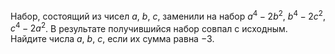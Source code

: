 Набор, состоящий из чисел $a$, $b$, $c$, заменили на набор $a^4-2b^2$, $b^4-2c^2$, $c^4-2a^2$. В результате получившийся набор совпал с исходным. Найдите числа $a$, $b$, $c$, если их сумма равна $-3$.